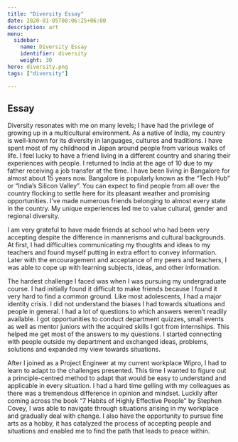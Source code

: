 ```yaml
---
title: "Diversity Essay"
date: 2020-01-05T08:06:25+06:00
description: art
menu:
  sidebar:
    name: Diversity Essay
    identifier: diversity
    weight: 30
hero: diversity.png
tags: ["diversity"]

---
```

## Essay
Diversity resonates with me on many levels; I have had the privilege of growing up in a multicultural environment. As a native of India, my country is well-known for its diversity in languages, cultures and traditions. I have spent most of my childhood in Japan around people from various walks of life. I feel lucky to have a friend living in a different country and sharing their experiences with people. I returned to India at the age of 10 due to my father receiving a job transfer at the time. I have been living in Bangalore for almost about 15 years now. Bangalore is popularly known as the “Tech Hub” or “India’s Silicon Valley”. You can expect to find people from all over the country flocking to settle here for its pleasant weather and promising opportunities. I’ve made numerous friends belonging to almost every state in the country. My unique experiences led me to value cultural, gender and regional diversity.

I am very grateful to have made friends at school who had been very accepting despite the difference in mannerisms and cultural backgrounds. At first, I had difficulties communicating my thoughts and ideas to my teachers and found myself putting in extra effort to convey information. Later with the encouragement and acceptance of my peers and teachers, I was able to cope up with learning subjects, ideas, and other information. 

The hardest challenge I faced was when I was pursuing my undergraduate course. I had initially found it difficult to make friends because I found it very hard to find a common ground. Like most adolescents, I had a major identity crisis. I did not understand the biases I had towards situations and people in general. I had a lot of questions to which answers weren’t readily available. I got opportunities to conduct department quizzes, small events as well as mentor juniors with the acquired skills I got from internships. This helped me get most of the answers to my questions. I started connecting with people outside my department and exchanged ideas, problems, solutions and expanded my view towards situations.

After I joined as a Project Engineer at my current workplace Wipro, I had to learn to adapt to the challenges presented. This time I wanted to figure out a principle-centred method to adapt that would be easy to understand and applicable in every situation. I had a hard time gelling with my colleagues as there was a tremendous difference in opinion and mindset. Luckily after coming across the book “7 Habits of Highly Effective People” by Stephen Covey, I was able to navigate through situations arising in my workplace and gradually deal with change. I also have the opportunity to pursue fine arts as a hobby, it has catalyzed the process of accepting people and situations and enabled me to find the path that leads to peace within.
